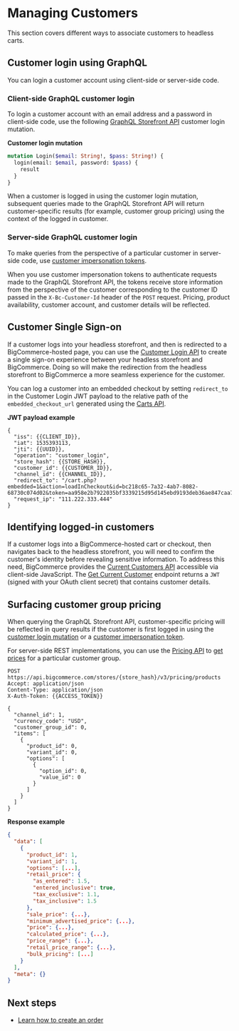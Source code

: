 # Managing Customers



This section covers different ways to associate customers to headless carts.

## Customer login using GraphQL

You can login a customer account using client-side or server-side code.

### Client-side GraphQL customer login

To login a customer account with an email address and a password in client-side code, use the following [GraphQL Storefront API](/api-docs/storefront/graphql/graphql-storefront-api-overview) customer login mutation.

**Customer login mutation**

```graphql
mutation Login($email: String!, $pass: String!) {
  login(email: $email, password: $pass) {
    result
  }
}
```

When a customer is logged in using the customer login mutation, subsequent queries made to the GraphQL Storefront API will return customer-specific results (for example, customer group pricing) using the context of the logged in customer.

### Server-side GraphQL customer login

To make queries from the perspective of a particular customer in server-side code, use [customer impersonation tokens](/api-docs/storefront/graphql/graphql-storefront-api-overview#customer-impersonation-tokens).

When you use customer impersonation tokens to authenticate requests made to the GraphQL Storefront API, the tokens receive store information from the perspective of the customer corresponding to the customer ID passed in the `X-Bc-Customer-Id` header of the `POST` request. Pricing, product availability, customer account, and customer details will be reflected.

## Customer Single Sign-on

If a customer logs into your headless storefront, and then is redirected to a BigCommerce-hosted page, you can use the [Customer Login API](/api-docs/storefront/customer-login-api) to create a single sign-on experience between your headless storefront and BigCommerce. Doing so will make the redirection from the headless storefront to BigCommerce a more seamless experience for the customer.

You can log a customer into an embedded checkout by setting `redirect_to` in the Customer Login JWT payload to the relative path of the `embedded_checkout_url` generated using the [Carts API](/api-reference/store-management/carts).

**JWT payload example**

```http
{
  "iss": {{CLIENT_ID}},
  "iat": 1535393113,
  "jti": {{UUID}},
  "operation": "customer_login",
  "store_hash": {{STORE_HASH}},
  "customer_id": {{CUSTOMER_ID}},
  "channel_id": {{CHANNEL_ID}},
  "redirect_to": "/cart.php?embedded=1&action=loadInCheckout&id=bc218c65-7a32-4ab7-8082-68730c074d02&token=aa958e2b7922035bf3339215d95d145ebd9193deb36ae847caa780aa2e003e4b",
  "request_ip": "111.222.333.444"
}
```

## Identifying logged-in customers

If a customer logs into a BigCommerce-hosted cart or checkout, then navigates back to the headless storefront, you will need to confirm the customer's identity before revealing sensitive information.
To address this need, BigCommerce provides the [Current Customers API](/api-docs/storefront/current-customer-api) accessible via client-side JavaScript. The [Get Current Customer](/api-reference/storefront/current-customers/current-customers/getcurrentcustomer) endpoint returns a `JWT` (signed with your OAuth client secret) that contains customer details.

## Surfacing customer group pricing

When querying the GraphQL Storefront API, customer-specific pricing will be reflected in query results if the customer is first logged in using the [customer login mutation](https://next.stoplight.io/bigcommerce/bigcommerce-dev-docs/version%2F1.3/05-headless-customers.md#client-side-graphql-customer-login) or a [customer impersonation token](/api-docs/storefront/graphql/graphql-storefront-api-overview#customer-impersonation-tokens).

For server-side REST implementations, you can use the [Pricing API](/api-reference/store-management/pricing) to [get prices](/api-reference/store-management/pricing/products/get-prices) for a particular customer group.

```http
POST https://api.bigcommerce.com/stores/{store_hash}/v3/pricing/products
Accept: application/json
Content-Type: application/json
X-Auth-Token: {{ACCESS_TOKEN}}

{
  "channel_id": 1,
  "currency_code": "USD",
  "customer_group_id": 0,
  "items": [
    {
      "product_id": 0,
      "variant_id": 0,
      "options": [
        {
          "option_id": 0,
          "value_id": 0
        }
      ]
    }
  ]
}
```

**Response example**

```json
{
  "data": [
    {
      "product_id": 1,
      "variant_id": 1,
      "options": [...],
      "retail_price": {
        "as_entered": 1.5,
        "entered_inclusive": true,
        "tax_exclusive": 1.1,
        "tax_inclusive": 1.5
      },
      "sale_price": {...},
      "minimum_advertised_price": {...},
      "price": {...},
      "calculated_price": {...},
      "price_range": {...},
      "retail_price_range": {...},
      "bulk_pricing": [...]
    }
  ],
  "meta": {}
}
```

## Next steps

- [Learn how to create an order](/api-docs/storefronts/guide/orders)
